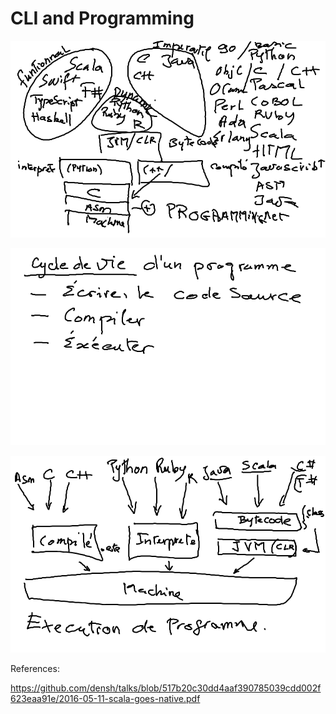 # CLI and Programming 


![alt tag](./Programming.png)

![alt tag](./LifeCycle.png)

![alt tag](./Execution.png)


References:

https://github.com/densh/talks/blob/517b20c30dd4aaf390785039cdd002f623eaa91e/2016-05-11-scala-goes-native.pdf
